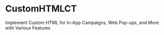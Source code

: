 # CustomHTMLCT
Implement Custom HTML for In-App Campaigns, Web Pop-ups, and More with Various Features 
